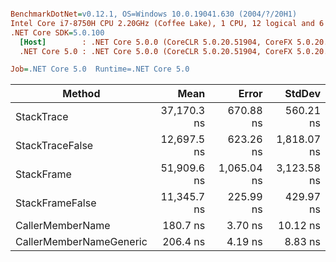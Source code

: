 ``` ini

BenchmarkDotNet=v0.12.1, OS=Windows 10.0.19041.630 (2004/?/20H1)
Intel Core i7-8750H CPU 2.20GHz (Coffee Lake), 1 CPU, 12 logical and 6 physical cores
.NET Core SDK=5.0.100
  [Host]        : .NET Core 5.0.0 (CoreCLR 5.0.20.51904, CoreFX 5.0.20.51904), X64 RyuJIT
  .NET Core 5.0 : .NET Core 5.0.0 (CoreCLR 5.0.20.51904, CoreFX 5.0.20.51904), X64 RyuJIT

Job=.NET Core 5.0  Runtime=.NET Core 5.0  

```
|                  Method |        Mean |       Error |      StdDev |
|------------------------ |------------:|------------:|------------:|
|              StackTrace | 37,170.3 ns |   670.88 ns |   560.21 ns |
|         StackTraceFalse | 12,697.5 ns |   623.26 ns | 1,818.07 ns |
|              StackFrame | 51,909.6 ns | 1,065.04 ns | 3,123.58 ns |
|         StackFrameFalse | 11,345.7 ns |   225.99 ns |   429.97 ns |
|        CallerMemberName |    180.7 ns |     3.70 ns |    10.12 ns |
| CallerMemberNameGeneric |    206.4 ns |     4.19 ns |     8.83 ns |
